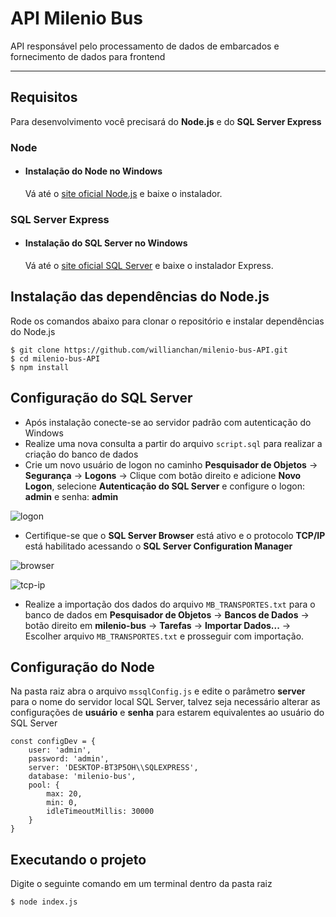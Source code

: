 # API Milenio Bus

API responsável pelo processamento de dados de embarcados e fornecimento de dados para frontend

---
## Requisitos

Para desenvolvimento você precisará do **Node.js** e do **SQL Server Express**

### Node
- #### Instalação do Node no Windows

  Vá até o [site oficial Node.js](https://nodejs.org/) e baixe o instalador.

### SQL Server Express
- #### Instalação do SQL Server no Windows

   Vá até o [site oficial SQL Server](https://www.microsoft.com/pt-br/sql-server/sql-server-downloads) e baixe o instalador Express.


## Instalação das dependências do Node.js

Rode os comandos abaixo para clonar o repositório e instalar dependências do Node.js

    $ git clone https://github.com/willianchan/milenio-bus-API.git
    $ cd milenio-bus-API
    $ npm install

## Configuração do SQL Server

- Após instalação conecte-se ao servidor padrão com autenticação do Windows
- Realize uma nova consulta a partir do arquivo `script.sql` para realizar a criação do banco de dados
- Crie um novo usuário de logon no caminho **Pesquisador de Objetos** -> **Segurança** -> **Logons** -> Clique com botão direito e adicione **Novo Logon**, selecione **Autenticação do SQL Server** e configure o logon: **admin** e senha: **admin**

![logon](https://user-images.githubusercontent.com/36850947/55365126-abd42200-54b9-11e9-8467-11da5c391fe4.png)

- Certifique-se que o **SQL Server Browser** está ativo e o protocolo **TCP/IP** está habilitado acessando o **SQL Server Configuration Manager**

![browser](https://user-images.githubusercontent.com/36850947/55365111-a080f680-54b9-11e9-82f8-998ec219d4a9.png)

![tcp-ip](https://user-images.githubusercontent.com/36850947/55365129-ad9de580-54b9-11e9-8932-05b998bc31a4.png)

- Realize a importação dos dados do arquivo `MB_TRANSPORTES.txt` para o banco de dados em **Pesquisador de Objetos** -> **Bancos de Dados** -> botão direito em **milenio-bus** -> **Tarefas** -> **Importar Dados...** -> Escolher arquivo `MB_TRANSPORTES.txt` e prosseguir com importação.

## Configuração do Node

Na pasta raiz abra o arquivo `mssqlConfig.js` e edite o parâmetro **server** para o nome do servidor local SQL Server, talvez seja necessário alterar as configurações de **usuário** e **senha** para estarem equivalentes ao usuário do SQL Server

```
const configDev = {
    user: 'admin',
    password: 'admin',
    server: 'DESKTOP-BT3P5OH\\SQLEXPRESS',
    database: 'milenio-bus',
    pool: {
        max: 20,
        min: 0,
        idleTimeoutMillis: 30000
    }
}
```
## Executando o projeto
Digite o seguinte comando em um terminal dentro da pasta raiz

    $ node index.js
